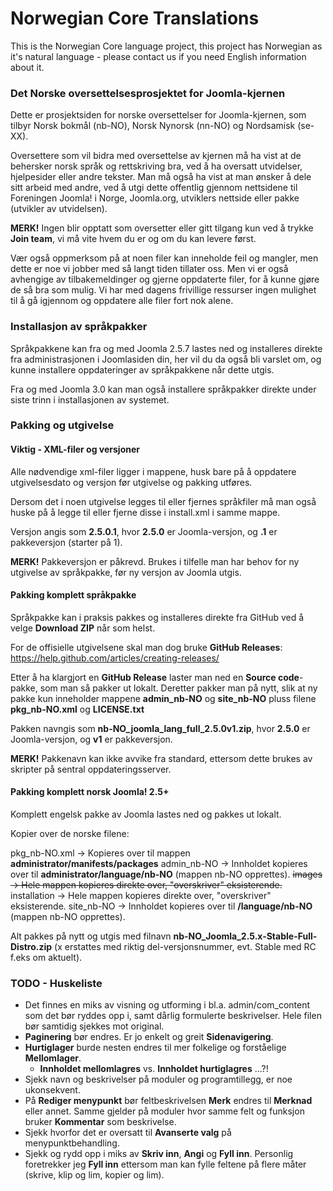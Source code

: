 Norwegian Core Translations
=============

This is the Norwegian Core language project, this project has Norwegian as it's natural language - please contact us if you need English information about it.

### Det Norske oversettelsesprosjektet for Joomla-kjernen

Dette er prosjektsiden for norske oversettelser for Joomla-kjernen, som tilbyr Norsk bokmål (nb-NO), Norsk Nynorsk (nn-NO) og Nordsamisk (se-XX).

Oversettere som vil bidra med oversettelse av kjernen må ha vist at de behersker norsk språk og rettskriving bra, ved å ha oversatt utvidelser, hjelpesider eller andre tekster. Man må også ha vist at man ønsker å dele sitt arbeid med andre, ved å utgi dette offentlig gjennom nettsidene til Foreningen Joomla! i Norge, Joomla.org, utviklers nettside eller pakke (utvikler av utvidelsen).

**MERK!** Ingen blir opptatt som oversetter eller gitt tilgang kun ved å trykke **Join team**, vi må vite hvem du er og om du kan levere først.

Vær også oppmerksom på at noen filer kan inneholde feil og mangler, men dette er noe vi jobber med så langt tiden tillater oss. Men vi er også avhengige av tilbakemeldinger og gjerne oppdaterte filer, for å kunne gjøre de så bra som mulig. Vi har med dagens frivillige ressurser ingen mulighet til å gå igjennom og oppdatere alle filer fort nok alene.

### Installasjon av språkpakker

Språkpakkene kan fra og med Joomla 2.5.7 lastes ned og installeres direkte fra administrasjonen i Joomlasiden din, her vil du da også bli varslet om, og kunne installere oppdateringer av språkpakkene når dette utgis.

Fra og med Joomla 3.0 kan man også installere språkpakker direkte under siste trinn i installasjonen av systemet.

### Pakking og utgivelse

#### Viktig - XML-filer og versjoner

Alle nødvendige xml-filer ligger i mappene, husk bare på å oppdatere utgivelsesdato og versjon før utgivelse og pakking utføres.

Dersom det i noen utgivelse legges til eller fjernes språkfiler må man også huske på å legge til eller fjerne disse i install.xml i samme mappe.

Versjon angis som **2.5.0.1**, hvor **2.5.0** er Joomla-versjon, og **.1** er pakkeversjon (starter på 1).

**MERK!** Pakkeversjon er påkrevd. Brukes i tilfelle man har behov for ny utgivelse av språkpakke, før ny versjon av Joomla utgis.


#### Pakking komplett språkpakke

Språkpakke kan i praksis pakkes og installeres direkte fra GitHub ved å velge **Download ZIP** når som helst.

For de offisielle utgivelsene skal man dog bruke **GitHub Releases**:
https://help.github.com/articles/creating-releases/

Etter å ha klargjort en **GitHub Release** laster man ned en **Source code**-pakke, som man så pakker ut lokalt. Deretter pakker man på nytt, slik at ny pakke kun inneholder mappene **admin_nb-NO** og **site_nb-NO** pluss filene **pkg_nb-NO.xml** og **LICENSE.txt**

Pakken navngis som **nb-NO_joomla_lang_full_2.5.0v1.zip**, hvor **2.5.0** er Joomla-versjon, og **v1** er pakkeversjon.

**MERK!** Pakkenavn kan ikke avvike fra standard, ettersom dette brukes av skripter på sentral oppdateringsserver.

#### Pakking komplett norsk Joomla! 2.5+

Komplett engelsk pakke av Joomla lastes ned og pakkes ut lokalt.

Kopier over de norske filene:

pkg_nb-NO.xml                   -> Kopieres over til mappen **administrator/manifests/packages**
admin_nb-NO                     -> Innholdet kopieres over til **administrator/language/nb-NO** (mappen nb-NO opprettes).
~~images                          -> Hele mappen kopieres direkte over, "overskriver" eksisterende.~~
installation                    -> Hele mappen kopieres direkte over, "overskriver" eksisterende.
site_nb-NO                      -> Innholdet kopieres over til **/language/nb-NO** (mappen nb-NO opprettes).

Alt pakkes på nytt og utgis med filnavn **nb-NO_Joomla_2.5.x-Stable-Full-Distro.zip** (x erstattes med riktig del-versjonsnummer, evt. Stable med RC f.eks om aktuelt).


### TODO - Huskeliste
* Det finnes en miks av visning og utforming i bl.a. admin/com_content som det bør ryddes opp i, samt dårlig formulerte beskrivelser. Hele filen bør samtidig sjekkes mot original.
* **Paginering** bør endres. Er jo enkelt og greit **Sidenavigering**.
* **Hurtiglager** burde nesten endres til mer folkelige og forståelige **Mellomlager**.
  - **Innholdet mellomlagres** vs. **Innholdet hurtiglagres** ...?!
* Sjekk navn og beskrivelser på moduler og programtillegg, er noe ukonsekvent.
* På **Rediger menypunkt** bør feltbeskrivelsen **Merk** endres til **Merknad** eller annet. Samme gjelder på moduler hvor samme felt og funksjon bruker **Kommentar** som beskrivelse.
* Sjekk hvorfor det er oversatt til **Avanserte valg** på menypunktbehandling.
* Sjekk og rydd opp i miks av **Skriv inn**, **Angi** og **Fyll inn**. Personlig foretrekker jeg **Fyll inn** ettersom man kan fylle feltene på flere måter (skrive, klip og lim, kopier og lim).

